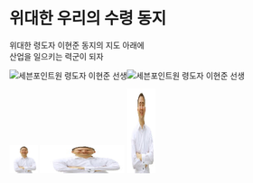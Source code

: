 # 위대한 우리의 수령 동지
위대한 령도자 이현준 동지의 지도 아래에  
산업을 일으키는 력군이 되자

![세븐포인트원 령도자 이현준 선생](/img/our_boss.jpg)![세븐포인트원 령도자 이현준 선생](/img/our_boss.jpg)

<img src="../static/img/our_boss.jpg" width="50" height="50"/>
<img src="/static/img/our_boss.jpg" width="150" height="50"/>
<img src="/static/img/our_boss.jpg" width="50" height="150"/>
